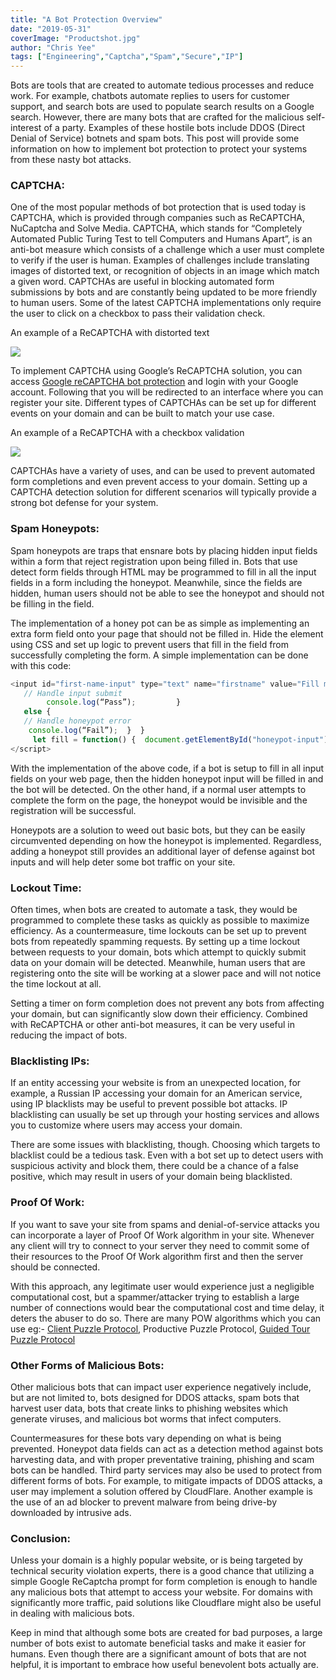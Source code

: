 ```yaml
---
title: "A Bot Protection Overview"
date: "2019-05-31"
coverImage: "Productshot.jpg"
author: "Chris Yee"
tags: ["Engineering","Captcha","Spam","Secure","IP"]
---
```


Bots are tools that are created to automate tedious processes and reduce work. For example, chatbots automate replies to users for customer support, and search bots are used to populate search results on a Google search. However, there are many bots that are crafted for the malicious self-interest of a party. Examples of these hostile bots include DDOS (Direct Denial of Service) botnets and spam bots. This post will provide some information on how to implement bot protection to protect your systems from these nasty bot attacks.

### CAPTCHA:

One of the most popular methods of bot protection that is used today is CAPTCHA, which is provided through companies such as ReCAPTCHA, NuCaptcha and Solve Media. CAPTCHA, which stands for “Completely Automated Public Turing Test to tell Computers and Humans Apart”, is an anti-bot measure which consists of a challenge which a user must complete to verify if the user is human. Examples of challenges include translating images of distorted text, or recognition of objects in an image which match a given word. CAPTCHAs are useful in blocking automated form submissions by bots and are constantly being updated to be more friendly to human users. Some of the latest CAPTCHA implementations only require the user to click on a checkbox to pass their validation check.

An example of a ReCAPTCHA with distorted text

![](https://media-s3-us-east-1.ceros.com/editorial-content/images/2018/05/31/c5c224dc0fb2a058625073c470d70c3c/recaptcha-big.png?ver=1552286291?imageOpt=1&fit=bounds&width=1077)

To implement CAPTCHA using Google’s ReCAPTCHA solution, you can access [Google reCAPTCHA bot protection](https://www.google.com/recaptcha/) and login with your Google account. Following that you will be redirected to an interface where you can register your site. Different types of CAPTCHAs can be set up for different events on your domain and can be built to match your use case.

An example of a ReCAPTCHA with a checkbox validation

![](https://media.giphy.com/media/10p3VEnw29dD44/giphy.gif?ver=1552286291?ver=1552286291)

CAPTCHAs have a variety of uses, and can be used to prevent automated form completions and even prevent access to your domain. Setting up a CAPTCHA detection solution for different scenarios will typically provide a strong bot defense for your system.

### Spam Honeypots:

Spam honeypots are traps that ensnare bots by placing hidden input fields within a form that reject registration upon being filled in. Bots that use detect form fields through HTML may be programmed to fill in all the input fields in a form including the honeypot. Meanwhile, since the fields are hidden, human users should not be able to see the honeypot and should not be filling in the field.

The implementation of a honey pot can be as simple as implementing an extra form field onto your page that should not be filled in. Hide the element using CSS and set up logic to prevent users that fill in the field from successfully completing the form. A simple implementation can be done with this code:

```js
<input id="first-name-input" type="text" name="firstname" value="Fill me in"> <input style="display: none;" id="honeypot-input" type="text" name="honeypot"> <button type="button" onclick="submitForm()" value="button">Submit</button> <button type="button" onclick="fill()" value="button">Fill Honeypot</button> <script>    let submitForm = function() {         let honeypot = document.getElementById("honeypot-input").value;         if(!honeypot) { 
   // Handle input submit            
        console.log(“Pass”);         } 
   else { 
   // Handle honeypot error            
    console.log(“Fail”);  }  } 
     let fill = function() {  document.getElementById("honeypot-input").value = "Example";     } 
</script>
```

With the implementation of the above code, if a bot is setup to fill in all input fields on your web page, then the hidden honeypot input will be filled in and the bot will be detected. On the other hand, if a normal user attempts to complete the form on the page, the honeypot would be invisible and the registration will be successful.

Honeypots are a solution to weed out basic bots, but they can be easily circumvented depending on how the honeypot is implemented. Regardless, adding a honeypot still provides an additional layer of defense against bot inputs and will help deter some bot traffic on your site.

### Lockout Time:

Often times, when bots are created to automate a task, they would be programmed to complete these tasks as quickly as possible to maximize efficiency. As a countermeasure, time lockouts can be set up to prevent bots from repeatedly spamming requests. By setting up a time lockout between requests to your domain, bots which attempt to quickly submit data on your domain will be detected. Meanwhile, human users that are registering onto the site will be working at a slower pace and will not notice the time lockout at all.

Setting a timer on form completion does not prevent any bots from affecting your domain, but can significantly slow down their efficiency. Combined with ReCAPTCHA or other anti-bot measures, it can be very useful in reducing the impact of bots.

### Blacklisting IPs:

If an entity accessing your website is from an unexpected location, for example, a Russian IP accessing your domain for an American service, using IP blacklists may be useful to prevent possible bot attacks. IP blacklisting can usually be set up through your hosting services and allows you to customize where users may access your domain.

There are some issues with blacklisting, though. Choosing which targets to blacklist could be a tedious task. Even with a bot set up to detect users with suspicious activity and block them, there could be a chance of a false positive, which may result in users of your domain being blacklisted.

### Proof Of Work:

If you want to save your site from spams and denial-of-service attacks you can incorporate a layer of Proof Of Work algorithm in your site. Whenever any client will try to connect to your server they need to commit some of their resources to the Proof Of Work algorithm first and then the server should be connected.

With this approach, any legitimate user would experience just a negligible computational cost, but a spammer/attacker trying to establish a large number of connections would bear the computational cost and time delay, it deters the abuser to do so. There are many POW algorithms which you can use eg:- [Client Puzzle Protocol](https://en.wikipedia.org/wiki/Client_Puzzle_Protocol), Productive Puzzle Protocol, [Guided Tour Puzzle Protocol](https://en.wikipedia.org/wiki/Guided_tour_puzzle_protocol)

### Other Forms of Malicious Bots:

Other malicious bots that can impact user experience negatively include, but are not limited to, bots designed for DDOS attacks, spam bots that harvest user data, bots that create links to phishing websites which generate viruses, and malicious bot worms that infect computers.

Countermeasures for these bots vary depending on what is being prevented. Honeypot data fields can act as a detection method against bots harvesting data, and with proper preventative training, phishing and scam bots can be handled. Third party services may also be used to protect from different forms of bots. For example, to mitigate impacts of DDOS attacks, a user may implement a solution offered by CloudFlare. Another example is the use of an ad blocker to prevent malware from being drive-by downloaded by intrusive ads.

### Conclusion:

Unless your domain is a highly popular website, or is being targeted by technical security violation experts, there is a good chance that utilizing a simple Google ReCaptcha prompt for form completion is enough to handle any malicious bots that attempt to access your website. For domains with significantly more traffic, paid solutions like Cloudflare might also be useful in dealing with malicious bots.

Keep in mind that although some bots are created for bad purposes, a large number of bots exist to automate beneficial tasks and make it easier for humans. Even though there are a significant amount of bots that are not helpful, it is important to embrace how useful benevolent bots actually are.
